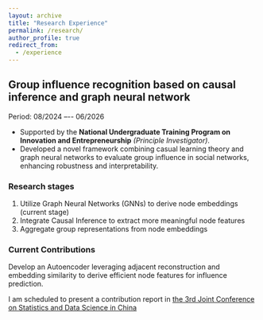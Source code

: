 ```yaml
---
layout: archive
title: "Research Experience"
permalink: /research/
author_profile: true
redirect_from:
  - /experience
---
```


## Group influence recognition based on causal inference and graph neural network  
Period: 08/2024 –-- 06/2026  
- Supported by the **National Undergraduate Training Program on Innovation and Entrepreneurship** *(Principle Investigator)*.
- Developed a novel framework combining casual learning theory and graph neural networks to evaluate group influence in social networks, enhancing robustness and interpretability.

### Research stages
1. Utilize Graph Neural Networks (GNNs) to derive node embeddings (current stage)
2. Integrate Causal Inference to extract more meaningful node features
3. Aggregate group representations from node embeddings

### Current Contributions
Develop an Autoencoder leveraging adjacent reconstruction and embedding similarity to derive efficient node features for influence prediction.


I am scheduled to present a contribution report in [the 3rd Joint Conference on Statistics and Data Science in China](https://www.jconf-sds.com/)


